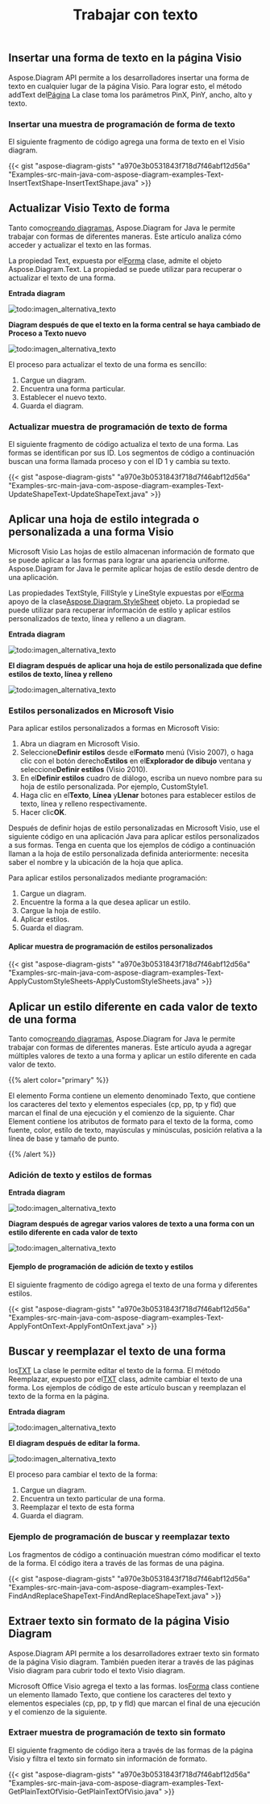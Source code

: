 ﻿---
title: Trabajar con texto
type: docs
weight: 120
url: /es/java/working-with-text/
---
## **Insertar una forma de texto en la página Visio**
 Aspose.Diagram API permite a los desarrolladores insertar una forma de texto en cualquier lugar de la página Visio. Para lograr esto, el método addText del[Página](https://reference.aspose.com/diagram/java/com.aspose.diagram/Page) La clase toma los parámetros PinX, PinY, ancho, alto y texto.
### **Insertar una muestra de programación de forma de texto**
El siguiente fragmento de código agrega una forma de texto en el Visio diagram.

{{< gist "aspose-diagram-gists" "a970e3b0531843f718d7f46abf12d56a" "Examples-src-main-java-com-aspose-diagram-examples-Text-InsertTextShape-InsertTextShape.java" >}}
## **Actualizar Visio Texto de forma**
 Tanto como[creando diagramas](/diagram/es/java/load-or-create-a-visio-drawing/), Aspose.Diagram for Java le permite trabajar con formas de diferentes maneras. Este artículo analiza cómo acceder y actualizar el texto en las formas.

 La propiedad Text, expuesta por el[Forma](https://reference.aspose.com/diagram/java/com.aspose.diagram/shape) clase, admite el objeto Aspose.Diagram.Text. La propiedad se puede utilizar para recuperar o actualizar el texto de una forma.

**Entrada diagram** 

![todo:imagen_alternativa_texto](http://i.imgur.com/6aEp7h0.png)

**Diagram después de que el texto en la forma central se haya cambiado de Proceso a Texto nuevo** 

![todo:imagen_alternativa_texto](http://i.imgur.com/o977cxw.png)

El proceso para actualizar el texto de una forma es sencillo:

1. Cargue un diagram.
1. Encuentra una forma particular.
1. Establecer el nuevo texto.
1. Guarda el diagram.
### **Actualizar muestra de programación de texto de forma**
El siguiente fragmento de código actualiza el texto de una forma. Las formas se identifican por sus ID. Los segmentos de código a continuación buscan una forma llamada proceso y con el ID 1 y cambia su texto.

{{< gist "aspose-diagram-gists" "a970e3b0531843f718d7f46abf12d56a" "Examples-src-main-java-com-aspose-diagram-examples-Text-UpdateShapeText-UpdateShapeText.java" >}}
## **Aplicar una hoja de estilo integrada o personalizada a una forma Visio**
Microsoft Visio Las hojas de estilo almacenan información de formato que se puede aplicar a las formas para lograr una apariencia uniforme. Aspose.Diagram for Java le permite aplicar hojas de estilo desde dentro de una aplicación.

 Las propiedades TextStyle, FillStyle y LineStyle expuestas por el[Forma](https://reference.aspose.com/diagram/java/com.aspose.diagram/shape) apoyo de la clase[Aspose.Diagram.StyleSheet](http://www.aspose.com/api/java/diagram/com.aspose.diagram/classes/stylesheet) objeto. La propiedad se puede utilizar para recuperar información de estilo y aplicar estilos personalizados de texto, línea y relleno a un diagram.

**Entrada diagram** 

![todo:imagen_alternativa_texto](http://i.imgur.com/feV1x2N.png)

**El diagram después de aplicar una hoja de estilo personalizada que define estilos de texto, línea y relleno** 

![todo:imagen_alternativa_texto](http://i.imgur.com/Xk9W0wN.png)
### **Estilos personalizados en Microsoft Visio**
Para aplicar estilos personalizados a formas en Microsoft Visio:

1. Abra un diagram en Microsoft Visio.
1.  Seleccione**Definir estilos** desde el**Formato** menú (Visio 2007), o haga clic con el botón derecho**Estilos** en el**Explorador de dibujo** ventana y seleccione**Definir estilos** (Visio 2010).
1.  En el**Definir estilos** cuadro de diálogo, escriba un nuevo nombre para su hoja de estilo personalizada. Por ejemplo, CustomStyle1.
1.  Haga clic en el**Texto**, **Línea** y**Llenar** botones para establecer estilos de texto, línea y relleno respectivamente.
1.  Hacer clic**OK**.

Después de definir hojas de estilo personalizadas en Microsoft Visio, use el siguiente código en una aplicación Java para aplicar estilos personalizados a sus formas. Tenga en cuenta que los ejemplos de código a continuación llaman a la hoja de estilo personalizada definida anteriormente: necesita saber el nombre y la ubicación de la hoja que aplica.

Para aplicar estilos personalizados mediante programación:

1. Cargue un diagram.
1. Encuentre la forma a la que desea aplicar un estilo.
1. Cargue la hoja de estilo.
1. Aplicar estilos.
1. Guarda el diagram.
#### **Aplicar muestra de programación de estilos personalizados**
{{< gist "aspose-diagram-gists" "a970e3b0531843f718d7f46abf12d56a" "Examples-src-main-java-com-aspose-diagram-examples-Text-ApplyCustomStyleSheets-ApplyCustomStyleSheets.java" >}}
## **Aplicar un estilo diferente en cada valor de texto de una forma**
 Tanto como[creando diagramas](/diagram/es/java/load-or-create-a-visio-drawing/), Aspose.Diagram for Java le permite trabajar con formas de diferentes maneras. Este artículo ayuda a agregar múltiples valores de texto a una forma y aplicar un estilo diferente en cada valor de texto.

{{% alert color="primary" %}} 

El elemento Forma contiene un elemento denominado Texto, que contiene los caracteres del texto y elementos especiales (cp, pp, tp y fld) que marcan el final de una ejecución y el comienzo de la siguiente. Char Element contiene los atributos de formato para el texto de la forma, como fuente, color, estilo de texto, mayúsculas y minúsculas, posición relativa a la línea de base y tamaño de punto.

{{% /alert %}} 
### **Adición de texto y estilos de formas**
**Entrada diagram** 

![todo:imagen_alternativa_texto](http://i.imgur.com/ZqgQPQC.png)

**Diagram después de agregar varios valores de texto a una forma con un estilo diferente en cada valor de texto** 

![todo:imagen_alternativa_texto](http://i.imgur.com/7UWhFbU.png)
#### **Ejemplo de programación de adición de texto y estilos**
El siguiente fragmento de código agrega el texto de una forma y diferentes estilos.

{{< gist "aspose-diagram-gists" "a970e3b0531843f718d7f46abf12d56a" "Examples-src-main-java-com-aspose-diagram-examples-Text-ApplyFontOnText-ApplyFontOnText.java" >}}
## **Buscar y reemplazar el texto de una forma**
 los[TXT](https://reference.aspose.com/diagram/java/com.aspose.diagram/txt) La clase le permite editar el texto de la forma. El método Reemplazar, expuesto por el[TXT](http://www.aspose.com/api/java/diagram/com.aspose.diagram/classes/txt) class, admite cambiar el texto de una forma.
Los ejemplos de código de este artículo buscan y reemplazan el texto de la forma en la página.

**Entrada diagram** 

![todo:imagen_alternativa_texto](http://i.imgur.com/lW5xaP0.png)


**El diagram después de editar la forma.** 

![todo:imagen_alternativa_texto](http://i.imgur.com/m33W1Tk.png)

El proceso para cambiar el texto de la forma:

1. Cargue un diagram.
1. Encuentra un texto particular de una forma.
1. Reemplazar el texto de esta forma
1. Guarda el diagram.
### **Ejemplo de programación de buscar y reemplazar texto**
Los fragmentos de código a continuación muestran cómo modificar el texto de la forma. El código itera a través de las formas de una página.

{{< gist "aspose-diagram-gists" "a970e3b0531843f718d7f46abf12d56a" "Examples-src-main-java-com-aspose-diagram-examples-Text-FindAndReplaceShapeText-FindAndReplaceShapeText.java" >}}
## **Extraer texto sin formato de la página Visio Diagram**
Aspose.Diagram API permite a los desarrolladores extraer texto sin formato de la página Visio diagram. También pueden iterar a través de las páginas Visio diagram para cubrir todo el texto Visio diagram.

 Microsoft Office Visio agrega el texto a las formas. los[Forma](https://reference.aspose.com/diagram/java/com.aspose.diagram/shape) class contiene un elemento llamado Texto, que contiene los caracteres del texto y elementos especiales (cp, pp, tp y fld) que marcan el final de una ejecución y el comienzo de la siguiente.
### **Extraer muestra de programación de texto sin formato**
El siguiente fragmento de código itera a través de las formas de la página Visio y filtra el texto sin formato sin información de formato.

{{< gist "aspose-diagram-gists" "a970e3b0531843f718d7f46abf12d56a" "Examples-src-main-java-com-aspose-diagram-examples-Text-GetPlainTextOfVisio-GetPlainTextOfVisio.java" >}}
